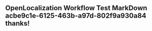 <properties
ms.topic="hero-topic"
ms.test1="hero-topic"
ms.test2="test"/>

## OpenLocalization Workflow Test MarkDown acbe9c1e-6125-463b-a97d-802f9a930a84 thanks!
